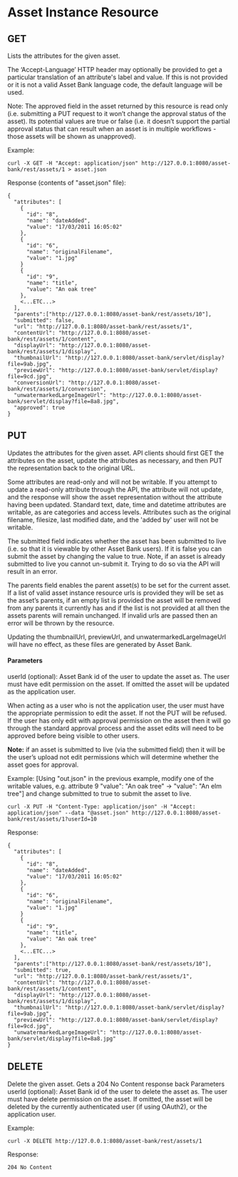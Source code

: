 # Asset Instance Resource
## GET
Lists the attributes for the given asset.

The ‘Accept-Language’ HTTP header may optionally be provided to get a particular translation of an attribute's label and value. If this is not provided or it is not a valid Asset Bank language code, the default language will be used.

Note: The approved field in the asset returned by this resource is read only (i.e. submitting a PUT request to it won’t change the approval status of the asset). Its potential values are true or false (i.e. it doesn’t support the partial approval status that can result when an asset is in multiple workflows - those assets will be shown as unapproved).

Example:
```
curl -X GET -H "Accept: application/json" http://127.0.0.1:8080/asset-bank/rest/assets/1 > asset.json
```

Response (contents of "asset.json" file):
```
{
  "attributes": [
    {
      "id": "8",
      "name": "dateAdded",
      "value": "17/03/2011 16:05:02"
    },
    {
      "id": "6",
      "name": "originalFilename",
      "value": "1.jpg"
    }
    {
      "id": "9",
      "name": "title",
      "value": "An oak tree"
    },
    <...ETC...>
  ],
  "parents":["http://127.0.0.1:8080/asset-bank/rest/assets/10"],
  "submitted": false,
  "url": "http://127.0.0.1:8080/asset-bank/rest/assets/1",
  "contentUrl": "http://127.0.0.1:8080/asset-bank/rest/assets/1/content",
  "displayUrl": "http://127.0.0.1:8080/asset-bank/rest/assets/1/display",
  "thumbnailUrl": "http://127.0.0.1:8080/asset-bank/servlet/display?file=9ab.jpg",
  "previewUrl": "http://127.0.0.1:8080/asset-bank/servlet/display?file=9cd.jpg",
  "conversionUrl": "http://127.0.0.1:8080/asset-bank/rest/assets/1/conversion",
  "unwatermarkedLargeImageUrl": "http://127.0.0.1:8080/asset-bank/servlet/display?file=8a8.jpg",
  "approved": true
}
```


## PUT
Updates the attributes for the given asset.  API clients should first GET the attributes on the asset, update the attributes as necessary, and then PUT the representation back to the original URL.

Some attributes are read-only and will not be writable.  If you attempt to update a read-only attribute through the API, the attribute will not update, and the response will show the asset representation without the attribute having been updated.  Standard text, date, time and datetime attributes are writable, as are categories and access levels.  Attributes such as the original filename, filesize, last modified date, and the 'added by' user will not be writable.

The submitted field indicates whether the asset has been submitted to live (i.e. so that it is viewable by other Asset Bank users). If it is false you can submit the asset by changing the value to true. Note, if an asset is already submitted to live you cannot un-submit it. Trying to do so via the API will result in an error.

The parents field enables the parent asset(s) to be set for the current asset. If a list of valid asset instance resource urls is provided they will be set as the asset’s parents, if an empty list is provided the asset will be removed from any parents it currently has and if the list is not provided at all then the assets parents will remain unchanged. If invalid urls are passed then an error will be thrown by the resource.

Updating the thumbnailUrl, previewUrl, and unwatermarkedLargeImageUrl will have no effect, as these files are generated by Asset Bank.

#### Parameters
userId (optional): Asset Bank id of the user to update the asset as. The user must have edit permission on the asset. If omitted the asset will be updated as the application user.

When acting as a user who is not the application user, the user must have the appropriate permission to edit the asset. If not the PUT will be refused. If the user has only edit with approval permission on the asset then it will go through the standard approval process and the asset edits will need to be approved before being visible to other users.

**Note:** if an asset is submitted to live (via the submitted field) then it will be the user’s upload not edit permissions which will determine whether the asset goes for approval.

Example:
[Using "out.json" in the previous example, modify one of the writable values, e.g. attribute 9 "value": "An oak tree" -> "value": "An elm tree"] and change submitted to true to submit the asset to live.

```
curl -X PUT -H "Content-Type: application/json" -H "Accept: application/json" --data "@asset.json" http://127.0.0.1:8080/asset-bank/rest/assets/1?userId=10
```


Response:
```
{
  "attributes": [
    {
      "id": "8",
      "name": "dateAdded",
      "value": "17/03/2011 16:05:02"
    },
    {
      "id": "6",
      "name": "originalFilename",
      "value": "1.jpg"
    }
    {
      "id": "9",
      "name": "title",
      "value": "An oak tree"
    },
    <...ETC...>
  ],
  "parents":["http://127.0.0.1:8080/asset-bank/rest/assets/10"],
  "submitted": true,
  "url": "http://127.0.0.1:8080/asset-bank/rest/assets/1",
  "contentUrl": "http://127.0.0.1:8080/asset-bank/rest/assets/1/content",
  "displayUrl": "http://127.0.0.1:8080/asset-bank/rest/assets/1/display",
  "thumbnailUrl": "http://127.0.0.1:8080/asset-bank/servlet/display?file=9ab.jpg",
  "previewUrl": "http://127.0.0.1:8080/asset-bank/servlet/display?file=9cd.jpg",
  "unwatermarkedLargeImageUrl": "http://127.0.0.1:8080/asset-bank/servlet/display?file=8a8.jpg"
}
```

## DELETE
Delete the given asset. Gets a 204 No Content response back
Parameters
userId (optional): Asset Bank id of the user to delete the asset as. The user must have delete permission on the asset. If omitted, the asset will be deleted by the currently authenticated user (if using OAuth2), or the application user.

Example:
```
curl -X DELETE http://127.0.0.1:8080/asset-bank/rest/assets/1
```

Response:  
```
204 No Content
```
